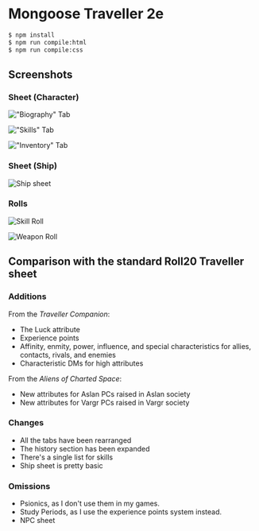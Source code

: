 Mongoose Traveller 2e
=====================

```bash
$ npm install
$ npm run compile:html
$ npm run compile:css
```

## Screenshots

### Sheet (Character)

!["Biography" Tab](screenshots/sheet-tab-biography.png?raw=true)

!["Skills" Tab](screenshots/sheet-tab-skills.png?raw=true)

!["Inventory" Tab](screenshots/sheet-tab-inventory.png?raw=true)

### Sheet (Ship)

![Ship sheet](screenshots/sheet-ship.png?raw=true)

### Rolls

![Skill Roll](screenshots/roll-skill.png?raw=true)

![Weapon Roll](screenshots/roll-weapon.png?raw=true)

## Comparison with the standard Roll20 Traveller sheet

### Additions

From the *Traveller Companion*:

- The Luck attribute
- Experience points
- Affinity, enmity, power, influence, and special characteristics for allies, contacts, rivals, and enemies
- Characteristic DMs for high attributes

From the *Aliens of Charted Space*:

- New attributes for Aslan PCs raised in Aslan society
- New attributes for Vargr PCs raised in Vargr society

### Changes

- All the tabs have been rearranged
- The history section has been expanded
- There's a single list for skills
- Ship sheet is pretty basic

### Omissions

- Psionics, as I don't use them in my games.
- Study Periods, as I use the experience points system instead.
- NPC sheet
